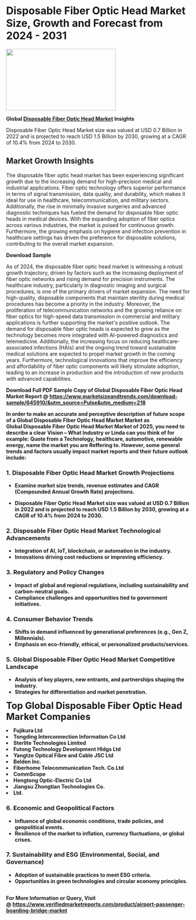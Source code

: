 <H1>Disposable Fiber Optic Head Market Size, Growth and Forecast from 2024 - 2031</H1><img class="aligncenter size-medium wp-image-584254" src="https://thirdeyenews.in/wp-content/uploads/2024/09/Global-Market-Research-300x168.jpeg" alt="" width="300" height="168" /><p><strong>Global&nbsp;<a href="https://www.marketsizeandtrends.com/download-sample/645910/&amp;utm_source=Pulse&amp;utm_medium=218">Disposable Fiber Optic Head Market</a> Insights</strong></p><p>Disposable Fiber Optic Head Market size was valued at USD 0.7 Billion in 2022 and is projected to reach USD 1.5 Billion by 2030, growing at a CAGR of 10.4% from 2024 to 2030.</p><p><h2>Market Growth Insights</h2> <p>The disposable fiber optic head market has been experiencing significant growth due to the increasing demand for high-precision medical and industrial applications. Fiber optic technology offers superior performance in terms of signal transmission, data quality, and durability, which makes it ideal for use in healthcare, telecommunication, and military sectors. Additionally, the rise in minimally invasive surgeries and advanced diagnostic techniques has fueled the demand for disposable fiber optic heads in medical devices. With the expanding adoption of fiber optics across various industries, the market is poised for continuous growth. Furthermore, the growing emphasis on hygiene and infection prevention in healthcare settings has driven the preference for disposable solutions, contributing to the overall market expansion.</p> <p><strong>Download Sample</strong></p> <p>As of 2024, the disposable fiber optic head market is witnessing a robust growth trajectory, driven by factors such as the increasing deployment of fiber optic networks and rising demand for precision instruments. The healthcare industry, particularly in diagnostic imaging and surgical procedures, is one of the primary drivers of market expansion. The need for high-quality, disposable components that maintain sterility during medical procedures has become a priority in the industry. Moreover, the proliferation of telecommunication networks and the growing reliance on fiber optics for high-speed data transmission in commercial and military applications is further supporting the market's positive outlook. The demand for disposable fiber optic heads is expected to grow as the technology becomes more integrated with AI-powered diagnostics and telemedicine. Additionally, the increasing focus on reducing healthcare-associated infections (HAIs) and the ongoing trend toward sustainable medical solutions are expected to propel market growth in the coming years. Furthermore, technological innovations that improve the efficiency and affordability of fiber optic components will likely stimulate adoption, leading to an increase in production and the introduction of new products with advanced capabilities.</p> <p><strong></p><p><span class=""><strong>Download Full PDF Sample Copy of Global Disposable Fiber Optic Head Market Report</strong> @ <a href="https://www.marketsizeandtrends.com/download-sample/645910/&amp;utm_source=Pulse&amp;utm_medium=218" target="_blank">https://www.marketsizeandtrends.com/download-sample/645910/&amp;utm_source=Pulse&amp;utm_medium=218</a></span></p><p>In order to make an accurate and perceptive description of future scope of a Global&nbsp;Disposable Fiber Optic Head Market Market as Global&nbsp;Disposable Fiber Optic Head Market Market of 2025, you need to describe a clear Vision &ndash; What Industry or Linda can you think of for example: Quote from a Technology, healthcare, automotive, renewable energy, name the market you are Reffering to. However, some general trends and factors usually impact market reports and their future outlook include:</p><h3>1.&nbsp;<strong>Disposable Fiber Optic Head Market Growth Projections</strong></h3><ul><li>Examine market size trends, revenue estimates and CAGR (Compounded Annual Growth Rate) projections.</li><li><p>Disposable Fiber Optic Head Market size was valued at USD 0.7 Billion in 2022 and is projected to reach USD 1.5 Billion by 2030, growing at a CAGR of 10.4% from 2024 to 2030.</p></li></ul><h3>2.&nbsp;<strong>Disposable Fiber Optic Head Market Technological Advancements</strong></h3><ul><li>Integration of AI, IoT, blockchain, or automation in the industry.</li><li>Innovations driving cost reductions or improving efficiency.</li></ul><h3>3.&nbsp;<strong>Regulatory and Policy Changes</strong></h3><ul><li>Impact of global and regional regulations, including sustainability and carbon-neutral goals.</li><li>Compliance challenges and opportunities tied to government initiatives.</li></ul><h3>4.&nbsp;<strong>Consumer Behavior Trends</strong></h3><ul><li>Shifts in demand influenced by generational preferences (e.g., Gen Z, Millennials).</li><li>Emphasis on eco-friendly, ethical, or personalized products/services.</li></ul><h3>5.&nbsp;<strong>Global Disposable Fiber Optic Head Market Competitive Landscape</strong></h3><ul><li>Analysis of key players, new entrants, and partnerships shaping the industry.</li><li>Strategies for differentiation and market penetration.</li></ul><p data-pm-slice="1 1 []"><span style="color: inherit; font-family: inherit; font-size: 25px;">Top Global Disposable Fiber Optic Head Market Companies</span></p><div class="" data-test-id=""><p><li>Fujikura Ltd</li><li> Tongding Interconnection Information Co Ltd</li><li> Sterlite Technologies Limited</li><li> Futong Technology Development Hldgs Ltd</li><li> Yangtze Optical Fibre and Cable JSC Ltd</li><li> Belden Inc.</li><li> Fiberhome Telecommunication Tech. Co.Ltd</li><li> CommScope</li><li> Hengtong Optic-Electric Co Ltd</li><li> Jiangsu Zhongtian Technologies Co.</li><li> Ltd.</li></p></div><h3>6.&nbsp;<strong>Economic and Geopolitical Factors</strong></h3><ul><li>Influence of global economic conditions, trade policies, and geopolitical events.</li><li>Resilience of the market to inflation, currency fluctuations, or global crises.</li></ul><h3>7.&nbsp;<strong>Sustainability and ESG (Environmental, Social, and Governance)</strong></h3><ul><li>Adoption of sustainable practices to meet ESG criteria.</li><li>Opportunities in green technologies and circular economy principles.</li></ul><h2><strong style="font-size: 14px;">For More Information or Query, Visit @&nbsp;</strong><a style="background-color: #ffffff; font-size: 14px;" href="https://www.marketsizeandtrends.com/report/disposable-fiber-optic-head-market/" target="_blank">https://www.verifiedmarketreports.com/product/airport-passenger-boarding-bridge-market</a></h2>
